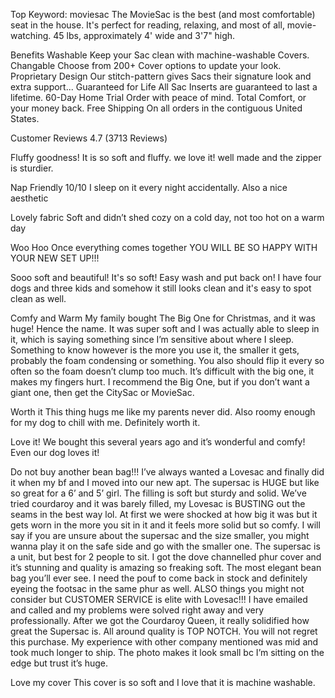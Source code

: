 Top Keyword: moviesac
The MovieSac is the best (and most comfortable) seat in the house. It's perfect for reading, relaxing, and most of all, movie-watching. 45 lbs, approximately 4' wide and 3'7" high.

Benefits
Washable
Keep your Sac clean with machine-washable Covers.
Changable
Choose from 200+ Cover options to update your look.
Proprietary Design
Our stitch-pattern gives Sacs their signature look and extra support...
Guaranteed for Life
All Sac Inserts are guaranteed to last a lifetime.
60-Day Home Trial
Order with peace of mind. Total Comfort, or your money back.
Free Shipping
On all orders in the contiguous United States.

Customer Reviews
4.7
(3713 Reviews)

Fluffy goodness!
It is so soft and fluffy. we love it! well made and the zipper is sturdier.

Nap Friendly
10/10 I sleep on it every night accidentally. Also a nice aesthetic

Lovely fabric
Soft and didn’t shed cozy on a cold day, not too hot on a warm day

Woo Hoo
Once everything comes together YOU WILL BE SO HAPPY WITH YOUR NEW SET UP!!!

Sooo soft and beautiful!
It's so soft! Easy wash and put back on! I have four dogs and three kids and somehow it still looks clean and it's easy to spot clean as well.

Comfy and Warm
My family bought The Big One for Christmas, and it was huge! Hence the name. It was super soft and I was actually able to sleep in it, which is saying something since I’m sensitive about where I sleep. Something to know however is the more you use it, the smaller it gets, probably the foam condensing or something. You also should flip it every so often so the foam doesn’t clump too much. It’s difficult with the big one, it makes my fingers hurt. I recommend the Big One, but if you don’t want a giant one, then get the CitySac or MovieSac.

Worth it
This thing hugs me like my parents never did. Also roomy enough for my dog to chill with me. Definitely worth it.

Love it!
We bought this several years ago and it’s wonderful and comfy! Even our dog loves it!

Do not buy another bean bag!!!
I’ve always wanted a Lovesac and finally did it when my bf and I moved into our new apt. The supersac is HUGE but like so great for a 6’ and 5’ girl. The filling is soft but sturdy and solid. We’ve tried courdaroy and it was barely filled, my Lovesac is BUSTING out the seams in the best way lol. At first we were shocked at how big it was but it gets worn in the more you sit in it and it feels more solid but so comfy. I will say if you are unsure about the supersac and the size smaller, you might wanna play it on the safe side and go with the smaller one. The supersac is a unit, but best for 2 people to sit. I got the dove channelled phur cover and it’s stunning and quality is amazing so freaking soft. The most elegant bean bag you’ll ever see. I need the pouf to come back in stock and definitely eyeing the footsac in the same phur as well. ALSO things you might not consider but CUSTOMER SERVICE is elite with Lovesac!!! I have emailed and called and my problems were solved right away and very professionally. After we got the Courdaroy Queen, it really solidified how great the Supersac is. All around quality is TOP NOTCH. You will not regret this purchase. My experience with other company mentioned was mid and took much longer to ship. The photo makes it look small bc I’m sitting on the edge but trust it’s huge.

Love my cover
This cover is so soft and I love that it is machine washable.